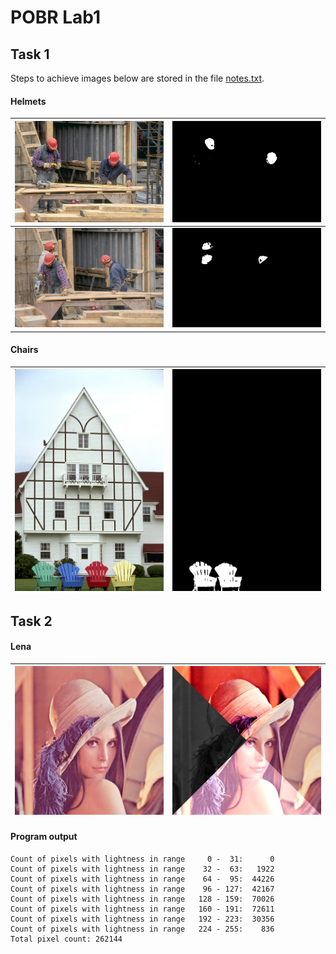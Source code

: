 # POBR Lab1
## Task 1

Steps to achieve images below are stored in the file [notes.txt](notes.txt).

#### Helmets
![](assets/helmets2.JPG) | ![](assets/helmets2_processed.JPG)
---|---
![](assets/helmets3.JPG) | ![](assets/helmets3_processed.JPG)

#### Chairs
![](assets/chairs.JPG) | ![](assets/chairs_processed.JPG)
---|---

## Task 2
#### Lena
![](assets/Lena.png) | ![](assets/Lena_new.png)
---|---

#### Program output
```
Count of pixels with lightness in range     0 -  31:      0
Count of pixels with lightness in range    32 -  63:   1922
Count of pixels with lightness in range    64 -  95:  44226
Count of pixels with lightness in range    96 - 127:  42167
Count of pixels with lightness in range   128 - 159:  70026
Count of pixels with lightness in range   160 - 191:  72611
Count of pixels with lightness in range   192 - 223:  30356
Count of pixels with lightness in range   224 - 255:    836
Total pixel count: 262144
```
